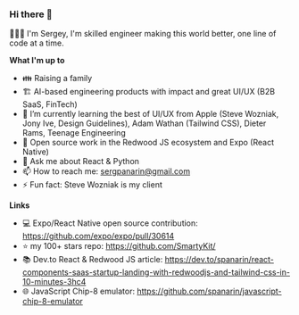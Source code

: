 ### Hi there 👋

👨🏼‍💻 I'm Sergey, I'm skilled engineer making this world better, one line of code at a time.

**What I'm up to**

- 👪 Raising a family
- 🏗️ AI-based engineering products with impact and great UI/UX (B2B SaaS, FinTech)
- 🌱 I’m currently learning the best of UI/UX from Apple (Steve Wozniak, Jony Ive, Design Guidelines), Adam Wathan (Tailwind CSS), Dieter Rams, Teenage Engineering
- 🚧 Open source work in the Redwood JS ecosystem and Expo (React Native)
- 💬 Ask me about React & Python
- 📫 How to reach me: sergpanarin@gmail.com
- ⚡ Fun fact: Steve Wozniak is my client

**Links**

* 💻 Expo/React Native open source contribution: https://github.com/expo/expo/pull/30614
* ⭐️ my 100+ stars repo: https://github.com/SmartyKit/
* 📚 Dev.to React & Redwood JS article: https://dev.to/spanarin/react-components-saas-startup-landing-with-redwoodjs-and-tailwind-css-in-10-minutes-3hc4
* 🌐 JavaScript Chip-8 emulator: https://github.com/spanarin/javascript-chip-8-emulator 


